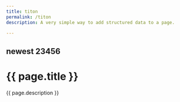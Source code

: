 ```yaml
---
title: titon
permalink: /titon
description: A very simple way to add structured data to a page.

---
```



## newest 23456

<h1> {{ page.title }} </h1>
<p> {{ page.description }} </p>